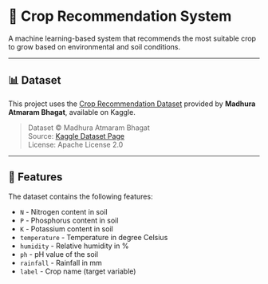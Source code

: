 # 🌾 Crop Recommendation System

A machine learning-based system that recommends the most suitable crop to grow based on environmental and soil conditions.

---

## 📊 Dataset

This project uses the [Crop Recommendation Dataset](https://www.kaggle.com/datasets/madhuraatmarambhagat/crop-recommendation-dataset) provided by **Madhura Atmaram Bhagat**, available on Kaggle.

> Dataset © Madhura Atmaram Bhagat  
> Source: [Kaggle Dataset Page](https://www.kaggle.com/datasets/madhuraatmarambhagat/crop-recommendation-dataset)  
> License: Apache License 2.0

---

## 🚀 Features

The dataset contains the following features:

- `N` - Nitrogen content in soil
- `P` - Phosphorus content in soil
- `K` - Potassium content in soil
- `temperature` - Temperature in degree Celsius
- `humidity` - Relative humidity in %
- `ph` - pH value of the soil
- `rainfall` - Rainfall in mm
- `label` - Crop name (target variable)